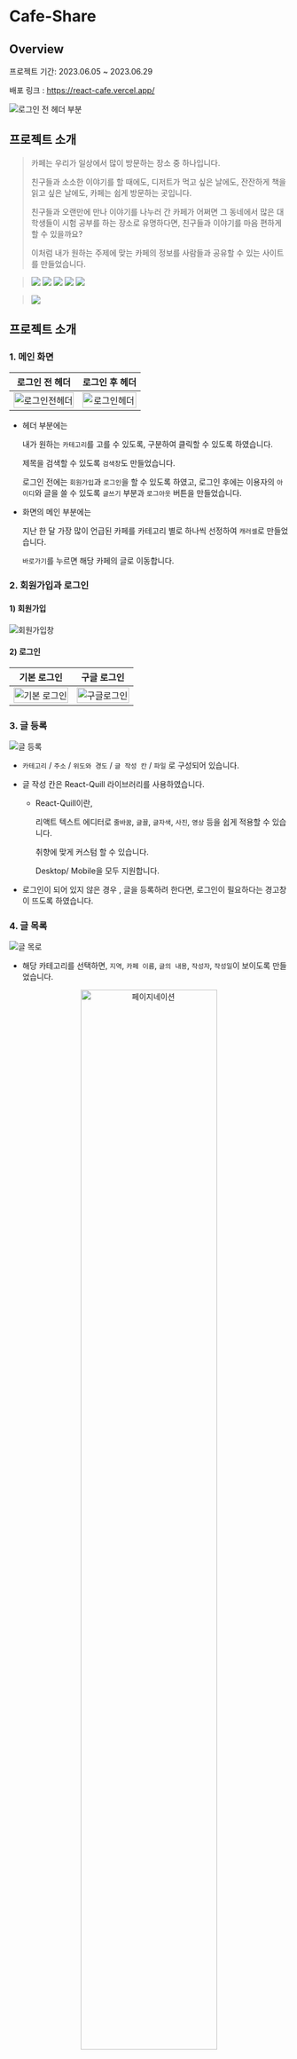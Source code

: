 # Cafe-Share
## Overview

프로젝트 기간: 2023.06.05 ~ 2023.06.29

배포 링크 : <https://react-cafe.vercel.app/>

![로그인 전 헤더 부분](https://github.com/yjy1111/react-cafe/assets/109332470/48e37619-ba98-469b-9884-1961a306115b)


## 프로젝트 소개
> 카페는 우리가 일상에서 많이 방문하는 장소 중 하나입니다.
> 
> 친구들과 소소한 이야기를 할 때에도, 디저트가 먹고 싶은 날에도, 잔잔하게 책을 읽고 싶은 날에도, 카페는 쉽게 방문하는 곳입니다. 
>
> 친구들과 오랜만에 만나 이야기를 나누러 간 카페가 어쩌면 그 동네에서 많은 대학생들이 시험 공부를 하는 장소로 유명하다면, 친구들과 이야기를 마음 편하게 할 수 있을까요?
>
> 이처럼 내가 원하는 주제에 맞는 카페의 정보를 사람들과 공유할 수 있는 사이트를 만들었습니다. 

> <div >
> <img src="https://img.shields.io/badge/HTML-E34F26?style=flat&logo=HTML5&logoColor=white"/>
> <img src="https://img.shields.io/badge/CSS-1572B6?style=flat&logo=CSS3&logoColor=white"/>
> <img src="https://img.shields.io/badge/JavaScript-F7DF1E?style=flat&logo=JavaScript&logoColor=white"/>
>  <img src="https://img.shields.io/badge/React-61DAFB?style=flat&logo=React&logoColor=white"/>   <img src="https://img.shields.io/badge/TypeScript-3178C6?style=flat&logo=TypeScript&logoColor=white"/>
> </div>

> <div> <img src="https://img.shields.io/badge/Firebase-FFCA28?style=flat&logo=Firebase&logoColor=white"/> </div>

## 프로젝트 소개
### 1. 메인 화면 

  |<b> 로그인 전 헤더 </b>|<b> 로그인 후 헤더 </b>|
  |:---:|:---:|
  |<img width="100%" alt="로그인전헤더" src="https://github.com/yjy1111/react-cafe/assets/109332470/dc022395-4544-4466-abf7-af072e0c98f6">|<img width="100%" alt="로그인헤더" src="https://github.com/yjy1111/react-cafe/assets/109332470/35596c62-a187-4ffc-b46b-c4b60cf7d2b4"> |

  
- 헤더 부분에는
    
    내가 원하는 `카테고리`를 고를 수 있도록, 구분하여 클릭할 수 있도록 하였습니다. 
    
    제목을 검색할 수 있도록 `검색창`도 만들었습니다.
    
    로그인 전에는 `회원가입`과 `로그인`을 할 수 있도록 하였고, 로그인 후에는 이용자의 `아이디`와 글을 쓸 수 있도록 `글쓰기` 부분과 `로그아웃` 버튼을 만들었습니다.

- 화면의 메인 부분에는
    
    지난 한 달 가장 많이 언급된 카페를 카테고리 별로 하나씩 선정하여 `캐러셀`로 만들었습니다.
    
     `바로가기`를 누르면 해당 카페의 글로 이동합니다.

### 2. 회원가입과 로그인
  #### 1) 회원가입
  ![회원가입창](https://github.com/yjy1111/react-cafe/assets/109332470/8ad8373b-dee9-45b2-a2f1-acabff4a2f91)
  #### 2) 로그인

  |<b> 기본 로그인 </b>|<b> 구글 로그인 </b>|
  |:---:|:---:|
  |<img width="100%" alt="기본 로그인" src="https://github.com/yjy1111/react-cafe/assets/109332470/082e2a42-2b3a-45ac-b5cc-65d7aaa99105">|<img width="100%" alt="구글로그인" src="https://github.com/yjy1111/react-cafe/assets/109332470/9ebe2534-9416-42a9-91dc-a5b49c00d183"> |
  
 



### 3. 글 등록
![글 등록](https://github.com/yjy1111/react-cafe/assets/109332470/c21b325b-092d-4983-ae91-5d42ea121c27)

- `카테고리` / `주소` / `위도와 경도` / `글 작성 칸` / `파일` 로 구성되어 있습니다.

- 글 작성 칸은 React-Quill 라이브러리를 사용하였습니다.
    - React-Quill이란,
    
        리액트 텍스트 에디터로  `줄바꿈`, `글꼴`, `글자색`, `사진`, `영상` 등을 쉽게 적용할 수 있습니다. 
    
        취향에 맞게 커스텀 할 수 있습니다. 
    
        Desktop/ Mobile을 모두 지원합니다.

- 로그인이 되어 있지 않은 경우 , 글을 등록하려 한다면, 로그인이 필요하다는 경고창이 뜨도록 하였습니다.

### 4. 글 목록
![글 목로](https://github.com/yjy1111/react-cafe/assets/109332470/9d1e466d-3b81-4785-875f-0d33f0df8bf1)
- 해당 카테고리를 선택하면, `지역`, `카페 이름`, `글의 내용`, `작성자`, `작성일`이 보이도록 만들었습니다. 

 <p align="center"><img width="70%" alt="페이지네이션" src="https://github.com/yjy1111/react-cafe/assets/109332470/b066ada4-906e-4b81-90ff-6d580e6b58eb"></p>
 
- 페이지네이션이 적용된 경우 한 화면에는 10개의 글이 들어가도록 하였으며, 5 페이지씩 끊었습니다.

### 5. 글 읽기

![글 읽기](https://github.com/yjy1111/react-cafe/assets/109332470/c0d30e24-a645-41dc-9b4e-a8824db36abd)


- 작성자가 글을 등록하면 입력한 위도와 경도를 가지고 지도를 띄워줍니다. 
- 로그인을 하지 않은 경우, 글을 읽을 순 있지만 해당 글에 대한 댓글은 작성하지 못합니다.
- 로그인을 한 경우, 글을 읽을 수도, 댓글을 작성할 수도 있습니다. 
- 또한 자신이 적은 글을 삭제하거나 수정할 수도 있습니다. 
- <span style='background-color:#fff5b1'> 댓글은 글의 하단에서 볼 수 있습니다 </span>



### 6. 글 수정/삭제
- 본인의 글을 삭제하거나 수정하고 싶다면, 글 하단의 `삭제`/ `수정` 버튼을 누르면 됩니다. 
<img width="40%" alt="글 삭제" src="https://github.com/yjy1111/react-cafe/assets/109332470/1af400e2-262f-40cf-b8fa-204d86657bf2"> 

  - 삭제 버튼을 누를 경우
    
      ‘글을 삭제하시겠습니까?’ 라는 창이 뜨고 확인을 누르면, 글이 삭제되며, 기존의 글 목록에서도 지워지게 됩니다.
<img width="40%" alt="글 수" src="https://github.com/yjy1111/react-cafe/assets/109332470/9968c38b-a1d9-4785-9351-474436a3af57">

  - 수정 버튼을 누를 경우
    
      기존의 입력되었던 정보들은 유지되며, 처음부터 작성하지 않고 수정하고 싶은 부분만 수정할 수 있습니다.


### 7. 댓글 달기 
![댓글 달기](https://github.com/yjy1111/react-cafe/assets/109332470/c8948f3e-8ca8-43e9-8cdd-73b5a2ee0c2c)


- 로그인을 한 상태라면, 댓글을 달 수 있습니다.

- 댓글 입력 후 `제출`을 누르면, 댓글 하단에 자신이 적은 댓글이 추가됩니다.




### 8. 댓글 수정/삭제
![댓글 수정괏삭제](https://github.com/yjy1111/react-cafe/assets/109332470/481779df-3c44-414c-84f6-44decfdb930a)

- 댓글을 제출하면, 자신이 적은 댓글에 대해서 `삭제`와 `수정`을 할 수 있습니다. 

  - 삭제 버튼을 누를 경우,
    
      ‘댓글을 삭제하시겠습니까?’ 라는 창이 뜨고 확인을 누르면, 댓글이 삭제되며, 기존의 댓글 목록에서도 지워지게 됩니다.
  - 수정 버튼을 누를 경우,
    
      기존의 입력되었던 정보들은 유지되며, 처음부터 작성하지 않고 수정하고 싶은 부분만 수정할 수 있습니다.

### 9. 검색 기능

![검색 기능](https://github.com/yjy1111/react-cafe/assets/109332470/5cf19e65-3116-40d8-b9d1-7576b3317315)

- 카페의 제목을 검색할 수 있고, 클릭하면 해당 카페의 글로 이동합니다. 
